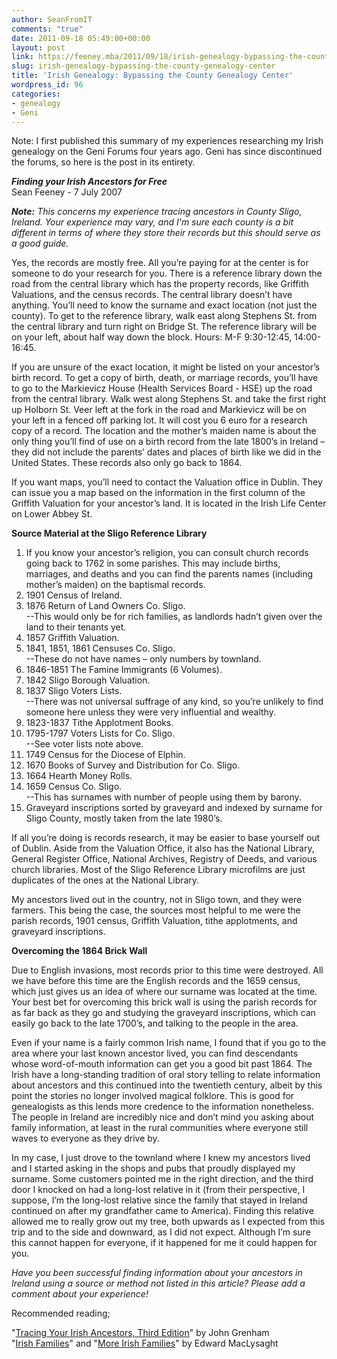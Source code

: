 ```yaml
---
author: SeanFromIT
comments: "true"
date: 2011-09-18 05:49:00+00:00
layout: post
link: https://feeney.mba/2011/09/18/irish-genealogy-bypassing-the-county-genealogy-center/
slug: irish-genealogy-bypassing-the-county-genealogy-center
title: 'Irish Genealogy: Bypassing the County Genealogy Center'
wordpress_id: 96
categories:
- genealogy
- Geni
---
```


Note: I first published this summary of my experiences researching my Irish genealogy on the Geni Forums four years ago. Geni has since discontinued the forums, so here is the post in its entirety.  
  
  


_**Finding your Irish Ancestors for Free**_  
Sean Feeney - 7 July 2007

_**Note:** This concerns my experience tracing ancestors in County Sligo, Ireland. Your experience may vary, and I'm sure each county is a bit different in terms of where they store their records but this should serve as a good guide._

Yes, the records are mostly free. All you’re paying for at the center is for someone to do your research for you. There is a reference library down the road from the central library which has the property records, like Griffith Valuations, and the census records. The central library doesn’t have anything. You’ll need to know the surname and exact location (not just the county). To get to the reference library, walk east along Stephens St. from the central library and turn right on Bridge St. The reference library will be on your left, about half way down the block. Hours: M-F 9:30-12:45, 14:00-16:45.

If you are unsure of the exact location, it might be listed on your ancestor’s birth record. To get a copy of birth, death, or marriage records, you’ll have to go to the Markievicz House (Health Services Board - HSE) up the road from the central library. Walk west along Stephens St. and take the first right up Holborn St. Veer left at the fork in the road and Markievicz will be on your left in a fenced off parking lot. It will cost you 6 euro for a research copy of a record. The location and the mother’s maiden name is about the only thing you’ll find of use on a birth record from the late 1800’s in Ireland – they did not include the parents’ dates and places of birth like we did in the United States. These records also only go back to 1864.

If you want maps, you’ll need to contact the Valuation office in Dublin. They can issue you a map based on the information in the first column of the Griffith Valuation for your ancestor’s land. It is located in the Irish Life Center on Lower Abbey St.

**Source Material at the Sligo Reference Library**

  1. If you know your ancestor’s religion, you can consult church records going back to 1762 in some parishes. This may include births, marriages, and deaths and you can find the parents names (including mother’s maiden) on the baptismal records.
  2. 1901 Census of Ireland.
  3. 1876 Return of Land Owners Co. Sligo.  
--This would only be for rich families, as landlords hadn’t given over the land to their tenants yet.
  4. 1857 Griffith Valuation.
  5. 1841, 1851, 1861 Censuses Co. Sligo.  
--These do not have names – only numbers by townland.
  6. 1846-1851 The Famine Immigrants (6 Volumes).
  7. 1842 Sligo Borough Valuation.
  8. 1837 Sligo Voters Lists.  
--There was not universal suffrage of any kind, so you’re unlikely to find someone here unless they were very influential and wealthy.
  9. 1823-1837 Tithe Applotment Books.
  10. 1795-1797 Voters Lists for Co. Sligo.  
--See voter lists note above.
  11. 1749 Census for the Diocese of Elphin.
  12. 1670 Books of Survey and Distribution for Co. Sligo.
  13. 1664 Hearth Money Rolls.
  14. 1659 Census Co. Sligo.  
--This has surnames with number of people using them by barony.
  15. Graveyard inscriptions sorted by graveyard and indexed by surname for Sligo County, mostly taken from the late 1980’s.

If all you’re doing is records research, it may be easier to base yourself out of Dublin. Aside from the Valuation Office, it also has the National Library, General Register Office, National Archives, Registry of Deeds, and various church libraries. Most of the Sligo Reference Library microfilms are just duplicates of the ones at the National Library.

My ancestors lived out in the country, not in Sligo town, and they were farmers. This being the case, the sources most helpful to me were the parish records, 1901 census, Griffith Valuation, tithe applotments, and graveyard inscriptions.

**Overcoming the 1864 Brick Wall**

Due to English invasions, most records prior to this time were destroyed. All we have before this time are the English records and the 1659 census, which just gives us an idea of where our surname was located at the time. Your best bet for overcoming this brick wall is using the parish records for as far back as they go and studying the graveyard inscriptions, which can easily go back to the late 1700’s, and talking to the people in the area.

Even if your name is a fairly common Irish name, I found that if you go to the area where your last known ancestor lived, you can find descendants whose word-of-mouth information can get you a good bit past 1864. The Irish have a long-standing tradition of oral story telling to relate information about ancestors and this continued into the twentieth century, albeit by this point the stories no longer involved magical folklore. This is good for genealogists as this lends more credence to the information nonetheless. The people in Ireland are incredibly nice and don’t mind you asking about family information, at least in the rural communities where everyone still waves to everyone as they drive by.

In my case, I just drove to the townland where I knew my ancestors lived and I started asking in the shops and pubs that proudly displayed my surname. Some customers pointed me in the right direction, and the third door I knocked on had a long-lost relative in it (from their perspective, I suppose, I’m the long-lost relative since the family that stayed in Ireland continued on after my grandfather came to America). Finding this relative allowed me to really grow out my tree, both upwards as I expected from this trip and to the side and downward, as I did not expect. Although I’m sure this cannot happen for everyone, if it happened for me it could happen for you.

_Have you been successful finding information about your ancestors in Ireland using a source or method not listed in this article? Please add a comment about your experience!_

Recommended reading;

"[Tracing Your Irish Ancestors, Third Edition](http://www.amazon.com/gp/product/080631768X?ie=UTF8&tag=ufoundergroun-20&linkCode=as2&camp=1789&creative=9325&creativeASIN=080631768X)" by John Grenham  
"[Irish Families](http://www.amazon.com/gp/product/0716523647/ref=as_li_ss_tl?ie=UTF8&tag=ufoundergroun-20&linkCode=as2&camp=217145&creative=399369&creativeASIN=0716523647)" and "[More Irish Families](http://www.amazon.com/gp/product/0716526042/ref=as_li_ss_tl?ie=UTF8&tag=ufoundergroun-20&linkCode=as2&camp=217145&creative=399373&creativeASIN=0716526042)" by Edward MacLysaght
